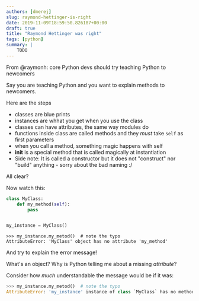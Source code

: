 ```yaml
---
authors: [dmerej]
slug: raymond-hettinger-is-right
date: 2019-11-09T18:59:50.826187+00:00
draft: true
title: "Raymond Hettinger was right"
tags: [python]
summary: |
    TODO
---
```


From @raymonh: core Python devs should try teaching Python to newcomers

Say you are teaching Python and you want to explain methods to newcomers.

Here are the steps

* classes are blue prints
* instances are whhat you get when you use the class
* classes can have attributes, the same way modules do
* functions inside class are called methods and they *must* take `self` as first parameters
* when you call a method, something magic happens with self
* __init__ is a special method that is called magically at instantiation
* Side note: It is called a constructor but it does not "construct" nor "build" anything - sorry about the bad naming  :/

All clear?

Now watch this:

```python
class MyClass:
    def my_method(self):
        pass


my_instance = MyClass()
```

```
>>> my_instance.my_metod()  # note the typo
AttributeError: 'MyClass' object has no attribute 'my_method'
```

And try to explain the error message!

What's an object? Why is Python telling me about a missing *attribute*?

Consider how _much_ understandable the message would be if it was:

```python
>>> my_instance.my_metod()  # note the typo
AttributeError: 'my_instance' instance of class `MyClass` has no method named 'my_method'
```

